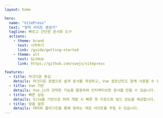 ```yaml
---
layout: home

hero:
  name: "VitePress"
  text: "정적 사이트 생성기"
  tagline: 빠르고 간단한 문서화 도구
  actions:
    - theme: brand
      text: 시작하기
      link: /guide/getting-started
    - theme: alt
      text: GitHub
      link: https://github.com/vuejs/vitepress

features:
  - title: 마크다운 중심
    details: 마크다운 문법으로 쉽게 문서를 작성하고, Vue 컴포넌트도 함께 사용할 수 있습니다.
  - title: Vue 기반
    details: Vue.js의 강력한 기능을 활용하여 인터랙티브한 문서를 만들 수 있습니다.
  - title: 빠른 성능
    details: Vite를 기반으로 하여 개발 시 빠른 핫 리로드와 빌드 성능을 제공합니다.
  - title: 맞춤 설정
    details: 테마와 플러그인을 통해 원하는 대로 사이트를 꾸밀 수 있습니다.
---
```


